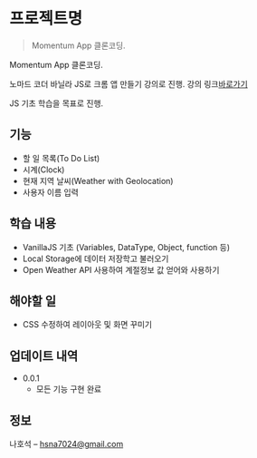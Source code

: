 # 프로젝트명
> Momentum App 클론코딩.

Momentum App 클론코딩.

노마드 코더 바닐라 JS로 크롬 앱 만들기 강의로 진행. 강의 링크[바로가기](https://academy.nomadcoders.co/p/javascript-basics-for-absolute-beginners-kr)

JS 기초 학습을 목표로 진행.

## 기능
* 할 일 목록(To Do List)
* 시계(Clock)
* 현재 지역 날씨(Weather with Geolocation)
* 사용자 이름 입력

## 학습 내용
* VanillaJS 기초 (Variables, DataType, Object, function 등)
* Local Storage에 데이터 저장학고 불러오기
* Open Weather API 사용하여 계절정보 값 얻어와 사용하기

## 해야할 일
* CSS 수정하여 레이아웃 및 화면 꾸미기

## 업데이트 내역

* 0.0.1
    * 모든 기능 구현 완료

## 정보

나호석 – hsna7024@gmail.com